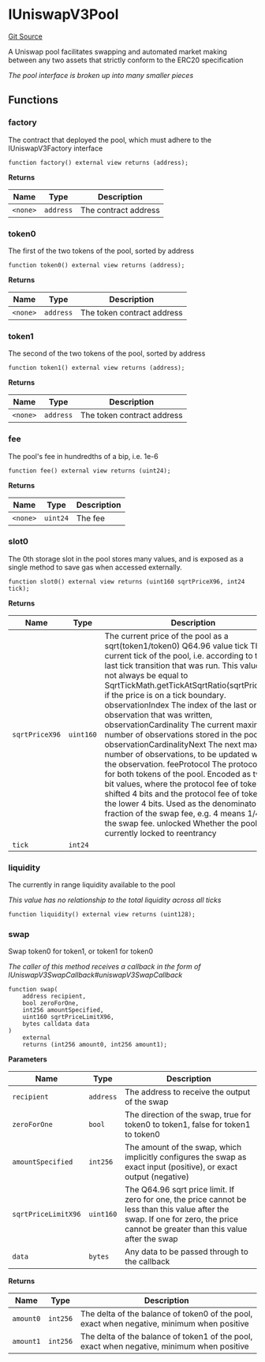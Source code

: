 # IUniswapV3Pool
[Git Source](https://github.com/manifoldfinance/MevEthRouter/blob/7ae7f0bb6d26c35a3dd7bd22f9b451cb05d17d36/src/interfaces/IUniswapV3Pool.sol)

A Uniswap pool facilitates swapping and automated market making between any two assets that strictly conform
to the ERC20 specification

*The pool interface is broken up into many smaller pieces*


## Functions
### factory

The contract that deployed the pool, which must adhere to the IUniswapV3Factory interface


```solidity
function factory() external view returns (address);
```
**Returns**

|Name|Type|Description|
|----|----|-----------|
|`<none>`|`address`|The contract address|


### token0

The first of the two tokens of the pool, sorted by address


```solidity
function token0() external view returns (address);
```
**Returns**

|Name|Type|Description|
|----|----|-----------|
|`<none>`|`address`|The token contract address|


### token1

The second of the two tokens of the pool, sorted by address


```solidity
function token1() external view returns (address);
```
**Returns**

|Name|Type|Description|
|----|----|-----------|
|`<none>`|`address`|The token contract address|


### fee

The pool's fee in hundredths of a bip, i.e. 1e-6


```solidity
function fee() external view returns (uint24);
```
**Returns**

|Name|Type|Description|
|----|----|-----------|
|`<none>`|`uint24`|The fee|


### slot0

The 0th storage slot in the pool stores many values, and is exposed as a single method to save gas
when accessed externally.


```solidity
function slot0() external view returns (uint160 sqrtPriceX96, int24 tick);
```
**Returns**

|Name|Type|Description|
|----|----|-----------|
|`sqrtPriceX96`|`uint160`|The current price of the pool as a sqrt(token1/token0) Q64.96 value tick The current tick of the pool, i.e. according to the last tick transition that was run. This value may not always be equal to SqrtTickMath.getTickAtSqrtRatio(sqrtPriceX96) if the price is on a tick boundary. observationIndex The index of the last oracle observation that was written, observationCardinality The current maximum number of observations stored in the pool, observationCardinalityNext The next maximum number of observations, to be updated when the observation. feeProtocol The protocol fee for both tokens of the pool. Encoded as two 4 bit values, where the protocol fee of token1 is shifted 4 bits and the protocol fee of token0 is the lower 4 bits. Used as the denominator of a fraction of the swap fee, e.g. 4 means 1/4th of the swap fee. unlocked Whether the pool is currently locked to reentrancy|
|`tick`|`int24`||


### liquidity

The currently in range liquidity available to the pool

*This value has no relationship to the total liquidity across all ticks*


```solidity
function liquidity() external view returns (uint128);
```

### swap

Swap token0 for token1, or token1 for token0

*The caller of this method receives a callback in the form of IUniswapV3SwapCallback#uniswapV3SwapCallback*


```solidity
function swap(
    address recipient,
    bool zeroForOne,
    int256 amountSpecified,
    uint160 sqrtPriceLimitX96,
    bytes calldata data
)
    external
    returns (int256 amount0, int256 amount1);
```
**Parameters**

|Name|Type|Description|
|----|----|-----------|
|`recipient`|`address`|The address to receive the output of the swap|
|`zeroForOne`|`bool`|The direction of the swap, true for token0 to token1, false for token1 to token0|
|`amountSpecified`|`int256`|The amount of the swap, which implicitly configures the swap as exact input (positive), or exact output (negative)|
|`sqrtPriceLimitX96`|`uint160`|The Q64.96 sqrt price limit. If zero for one, the price cannot be less than this value after the swap. If one for zero, the price cannot be greater than this value after the swap|
|`data`|`bytes`|Any data to be passed through to the callback|

**Returns**

|Name|Type|Description|
|----|----|-----------|
|`amount0`|`int256`|The delta of the balance of token0 of the pool, exact when negative, minimum when positive|
|`amount1`|`int256`|The delta of the balance of token1 of the pool, exact when negative, minimum when positive|


